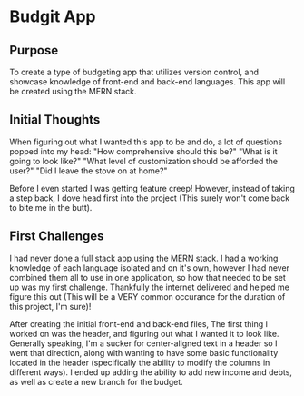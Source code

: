 # Budgit App


## Purpose
To create a type of budgeting app that utilizes version control, and showcase knowledge of front-end and back-end languages.  This app will be created using the MERN stack.

## Initial Thoughts
When figuring out what I wanted this app to be and do, a lot of questions popped into my head: "How comprehensive should this be?" "What is it going to look like?" "What level of customization should be afforded the user?" "Did I leave the stove on at home?" 

Before I even started I was getting feature creep!  However, instead of taking a step back, I dove head first into the project (This surely won't come back to bite me in the butt).

## First Challenges
I had never done a full stack app using the MERN stack.  I had a working knowledge of each language isolated and on it's own, however I had never combined them all to use in one application, so how that needed to be set up was my first challenge.  Thankfully the internet delivered and helped me figure this out (This will be a VERY common occurance for the duration of this project, I'm sure)!

After creating the initial front-end and back-end files, The first thing I worked on was the header, and figuring out what I wanted it to look like.  Generally speaking, I'm a sucker for center-aligned text in a header so I went that direction, along with wanting to have some basic functionality located in the header (specifically the ability to modify the columns in different ways). I ended up adding the ability to add new income and debts, as well as create a new branch for the budget.